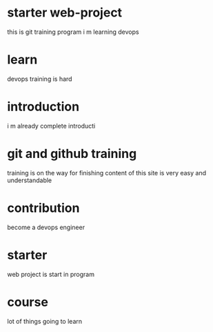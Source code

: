 # starter web-project
this is git training program
i m learning devops
# learn 
devops training is hard

# introduction
i m already complete introducti
# git and github training
training is on the way for finishing
content of this site is very easy and understandable
# contribution 
become a devops engineer
# starter
web project is start in program
# course
lot of things going to learn
